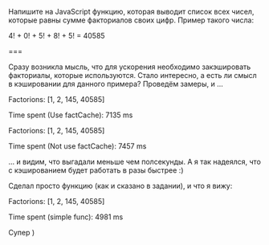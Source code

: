 ﻿Напишите на JavaScript функцию, которая выводит список всех чисел, которые равны сумме факториалов своих цифр. 
Пример такого числа:

4! + 0! + 5! + 8! + 5! = 40585

===

Сразу возникла мысль, что для ускорения необходимо закэшировать факториалы, которые используются. 
Стало интересно, а есть ли смысл в кэшировании для данного примера? Проведём замеры, и ... 

Factorions:  [1, 2, 145, 40585]

Time spent (Use factCache): 7135 ms

Factorions:  [1, 2, 145, 40585]

Time spent (Not use factCache): 7457 ms

... и видим, что выгадали меньше чем полсекунды. А я так надеялся, что с кэшированием будет работать в разы быстрее :)


Сделал просто функцию (как и сказано в задании), и что я вижу: 

Factorions:  [1, 2, 145, 40585]

Time spent (simple func): 4981 ms 

Супер )
